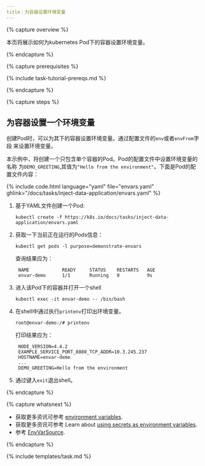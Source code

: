 ```yaml
---
title：为容器设置环境变量
---
```



{% capture overview %}

本页将展示如何为kubernetes Pod下的容器设置环境变量。

{% endcapture %}


{% capture prerequisites %}

{% include task-tutorial-prereqs.md %}

{% endcapture %}


{% capture steps %}

## 为容器设置一个环境变量

创建Pod时，可以为其下的容器设置环境变量。通过配置文件的`env`或者`envFrom`字段
来设置环境变量。

本示例中，将创建一个只包含单个容器的Pod。Pod的配置文件中设置环境变量的名称
为`DEMO_GREETING`,其值为`"Hello from the environment"`。下面是Pod的配置文件内容：

{% include code.html language="yaml" file="envars.yaml" ghlink="/docs/tasks/inject-data-application/envars.yaml" %}

1. 基于YAML文件创建一个Pod:

       kubectl create -f https://k8s.io/docs/tasks/inject-data-application/envars.yaml

1. 获取一下当前正在运行的Pods信息：

       kubectl get pods -l purpose=demonstrate-envars

    查询结果应为：

        NAME            READY     STATUS    RESTARTS   AGE
        envar-demo      1/1       Running   0          9s

1. 进入该Pod下的容器并打开一个shell

       kubectl exec -it envar-demo -- /bin/bash

1. 在shell中通过执行`printenv`打印出环境变量。
       
       root@envar-demo:/# printenv

    打印结果应为：

        NODE_VERSION=4.4.2
        EXAMPLE_SERVICE_PORT_8080_TCP_ADDR=10.3.245.237
        HOSTNAME=envar-demo
        ...
        DEMO_GREETING=Hello from the environment

1. 通过键入`exit`退出shell。

{% endcapture %}

{% capture whatsnext %}

* 获取更多资讯可参考 [environment variables](/docs/tasks/configure-pod-container/environment-variable-expose-pod-information/).
* 获取更多资讯可参考 Learn about [using secrets as environment variables](/docs/user-guide/secrets/#using-secrets-as-environment-variables).
* 参考 [EnvVarSource](/docs/api-reference/{{page.version}}/#envvarsource-v1-core).

{% endcapture %}


{% include templates/task.md %}
